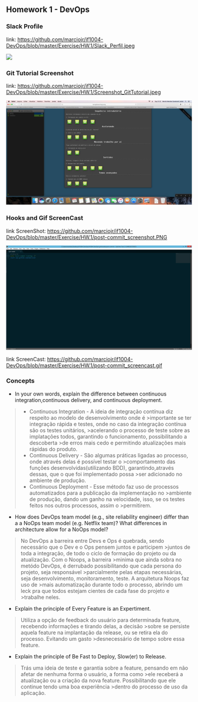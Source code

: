 ## Homework 1 - DevOps

### Slack Profile

link: https://github.com/marciojr/if1004-DevOps/blob/master/Exercise/HW.1/Slack_Perfil.jpeg

![](ttps://github.com/marciojr/if1004-DevOps/blob/master/Exercise/HW.1/Slack_Perfil.jpeg)

### Git Tutorial Screenshot

link: https://github.com/marciojr/if1004-DevOps/blob/master/Exercise/HW.1/Screenshot_GitTutorial.jpeg

![](https://github.com/marciojr/if1004-DevOps/blob/master/Exercise/HW.1/Screenshot_GitTutorial.jpeg)

### Hooks and Gif ScreenCast

link ScreenShot: https://github.com/marciojr/if1004-DevOps/blob/master/Exercise/HW.1/post-commit_screenshot.PNG

![](https://github.com/marciojr/if1004-DevOps/blob/master/Exercise/HW.1/post-commit_screenshot.PNG)

link ScreenCast: https://github.com/marciojr/if1004-DevOps/blob/master/Exercise/HW.1/post-commit_screencast.gif

### Concepts

* In your own words, explain the difference between continuous integration,continuous delivery, and continuous deployment.
 
> - Continuous Integration - A ideia de integração contínua diz respeito ao modelo de desenvolvimento onde é >importante se ter integração rápida e testes, onde no caso da integração contínua são os testes unitários, >acelerando o processo de teste sobre as implatações todos, garantindo o funcionamento, possibilitando a descoberta >de erros mais cedo e permitindo atualizações mais rápidas do produto.
> - Continuous Delivery - São algumas práticas ligadas ao processo, onde através delas é possível testar o >comportamento das funções desenvolvidas(utilizando BDD), garantindo,através dessas, que o que foi implementado possa >ser adicionado no ambiente de produção.
> - Continuous Deployment - Esse método faz uso de processos automatizados para a publicação da implementação no >ambiente de produção, dando um ganho na velocidade, isso, se os testes feitos nos outros processos, assim o >permitirem.

* How does DevOps team model (e.g., site reliability engineer) differ than a a NoOps team model (e.g. Netflix team)? What differences in architecture allow for a NoOps model?

>No DevOps a barreira entre Devs e Ops é quebrada, sendo necessário que o Dev e o Ops pensem juntos e participem >juntos de toda a integração, de todo o ciclo de formação do projeto ou da atualização. Com o Noops, a barreira >minima que ainda sobra no metódo DevOps, é derrubado possibilitando que cada persona do projeto, seja responsável >parcialmente pelas etapas necessárias, seja desenvolvimento, monitoramento, teste. A arquitetura Noops faz uso de >mais automatização durante todo o processo, abrindo um leck pra que todos estejam cientes de cada fase do projeto e >trabalhe neles.

* Explain the principle of Every Feature is an Expertiment.

>Utiliza a opção de feedback do usuário para determinada feature, recebendo informações e tirando delas, a decisão >sobre se persiste aquela feature na implantação da release, ou se retira ela do processo. Evitando um gasto >desnecessário de tempo sobre essa feature.

* Explain the principle of Be Fast to Deploy, Slow(er) to Release.

>Trás uma ideia de teste e garantia sobre a feature, pensando em não afetar de nenhuma forma o usuário, a forma como >ele receberá a atualização ou a criação da nova feature. Possibilitando que ele continue tendo uma boa experiência >dentro do processo de uso da aplicação.